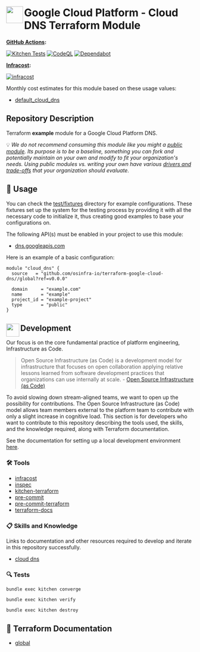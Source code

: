 # <img align="left" width="45" height="45" src="https://github.com/osinfra-io/terraform-google-cloud-dns/assets/1610100/522eb664-92ad-4962-86d6-5206e9257b21"> Google Cloud Platform - Cloud DNS Terraform Module

**[GitHub Actions](https://github.com/osinfra-io/terraform-google-cloud-dns/actions):**

[![Kitchen Tests](https://github.com/osinfra-io/terraform-google-cloud-dns/actions/workflows/kitchen.yml/badge.svg)](https://github.com/osinfra-io/terraform-google-cloud-dns/actions/workflows/kitchen.yml) [![CodeQL](https://github.com/osinfra-io/terraform-google-cloud-dns/actions/workflows/github-code-scanning/codeql/badge.svg)](https://github.com/osinfra-io/terraform-google-cloud-dns/actions/workflows/github-code-scanning/codeql) [![Dependabot](https://github.com/osinfra-io/terraform-google-cloud-dns/actions/workflows/dependabot.yml/badge.svg)](https://github.com/osinfra-io/terraform-google-cloud-dns/actions/workflows/dependabot.yml)

**[Infracost](https://www.infracost.io):**

[![infracost](https://img.shields.io/endpoint?label=Default&url=https://dashboard.api.infracost.io/shields/json/cbeecfe3-576f-4553-984c-e451a575ee47/repos/46392ab4-cde4-4013-b146-95f5e0476ba8/branch/b70ef89a-aeec-4730-86df-c2358e0d1e78/terraform-google-cloud-dns%2520-%2520Default)](https://dashboard.infracost.io/org/osinfra-io/repos/46392ab4-cde4-4013-b146-95f5e0476ba8?tab=settings)

Monthly cost estimates for this module based on these usage values:

- [default_cloud_dns](test/fixtures/default_cloud_dns/infracost-usage.yml)

## Repository Description

Terraform **example** module for a Google Cloud Platform DNS.

💡 *We do not recommend consuming this module like you might a [public module](https://registry.terraform.io/browse/modules). Its purpose is to be a baseline, something you can fork and potentially maintain on your own and modify to fit your organization's needs. Using public modules vs. writing your own have various [drivers and trade-offs](https://github.com/orgs/osinfra-io/discussions/3) that your organization should evaluate.*

## 🔩 Usage

You can check the [test/fixtures](test/fixtures/) directory for example configurations. These fixtures set up the system for the testing process by providing it with all the necessary code to initialize it, thus creating good examples to base your configurations on.

The following API(s) must be enabled in your project to use this module:

- [dns.googleapis.com](https://console.cloud.google.com/apis/library/dns.googleapis.com)

Here is an example of a basic configuration:

```hcl
module "cloud_dns" {
  source   = "github.com/osinfra-io/terraform-google-cloud-dns//global?ref=v0.0.0"

  domain     = "example.com"
  name       = "example"
  project_id = "example-project"
  type       = "public"
}
```

## <img align="left" width="35" height="35" src="https://github.com/osinfra-io/github-organization-management/assets/1610100/39d6ae3b-ccc2-42db-92f1-276a5bc54e65"> Development

Our focus is on the core fundamental practice of platform engineering, Infrastructure as Code.

>Open Source Infrastructure (as Code) is a development model for infrastructure that focuses on open collaboration applying relative lessons learned from software development practices that organizations can use internally at scale. - [Open Source Infrastructure (as Code)](https://www.osinfra.io)

To avoid slowing down stream-aligned teams, we want to open up the possibility for contributions. The Open Source Infrastructure (as Code) model allows team members external to the platform team to contribute with only a slight increase in cognitive load. This section is for developers who want to contribute to this repository describing the tools used, the skills, and the knowledge required, along with Terraform documentation.

See the documentation for setting up a local development environment [here](https://docs.osinfra.io/fundamentals/development-setup).

### 🛠️ Tools
- [infracost](https://github.com/infracost/infracost)
- [inspec](https://github.com/inspec/inspec)
- [kitchen-terraform](https://github.com/newcontext-oss/kitchen-terraform)
- [pre-commit](https://github.com/pre-commit/pre-commit)
- [pre-commit-terraform](https://github.com/antonbabenko/pre-commit-terraform)
- [terraform-docs](https://github.com/terraform-docs/terraform-docs)

### 📋 Skills and Knowledge

Links to documentation and other resources required to develop and iterate in this repository successfully.

- [cloud dns](https://cloud.google.com/dns/docs)

### 🔍 Tests

```none
bundle exec kitchen converge
```

```none
bundle exec kitchen verify
```

```none
bundle exec kitchen destroy
```

## 📓 Terraform Documentation

- [global](global/README.md)

